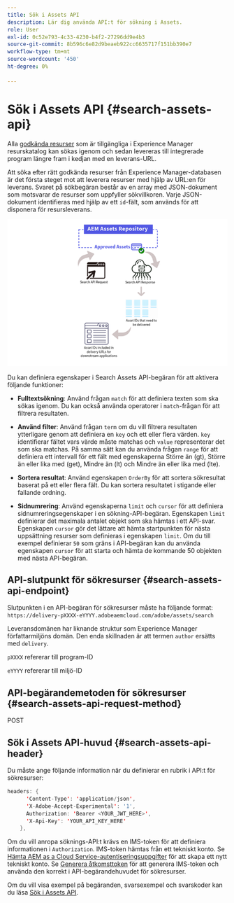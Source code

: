 ```yaml
---
title: Sök i Assets API
description: Lär dig använda API:t för sökning i Assets.
role: User
exl-id: 0c52e793-4c33-4230-b4f2-27296dd9e4b3
source-git-commit: 8b596c6e82d9beaeb922cc6635717f151bb390e7
workflow-type: tm+mt
source-wordcount: '450'
ht-degree: 0%

---
```


# Sök i Assets API {#search-assets-api}

Alla [godkända resurser](approve-assets.md) som är tillgängliga i Experience Manager resurskatalog kan sökas igenom och sedan levereras till integrerade program längre fram i kedjan med en leverans-URL.

Att söka efter rätt godkända resurser från Experience Manager-databasen är det första steget mot att leverera resurser med hjälp av URL:en för leverans. Svaret på sökbegäran består av en array med JSON-dokument som motsvarar de resurser som uppfyller sökvillkoren. Varje JSON-dokument identifieras med hjälp av ett `id`-fält, som används för att disponera för resursleverans.

![Översikt över protokollet för direkt binär överföring](assets/search-assets-api-overview.png)

Du kan definiera egenskaper i Search Assets API-begäran för att aktivera följande funktioner:

* **Fulltextsökning**: Använd frågan `match` för att definiera texten som ska sökas igenom.  Du kan också använda operatorer i `match`-frågan för att filtrera resultaten.

* **Använd filter**: Använd frågan `term` om du vill filtrera resultaten ytterligare genom att definiera en `key` och ett eller flera värden. `key` identifierar fältet vars värde måste matchas och `value` representerar det som ska matchas. På samma sätt kan du använda frågan `range` för att definiera ett intervall för ett fält med egenskaperna Större än (gt), Större än eller lika med (get), Mindre än (lt) och Mindre än eller lika med (lte).

* **Sortera resultat**: Använd egenskapen `OrderBy` för att sortera sökresultat baserat på ett eller flera fält. Du kan sortera resultatet i stigande eller fallande ordning.

* **Sidnumrering**: Använd egenskaperna `limit` och `cursor` för att definiera sidnumreringsegenskaper i en sökning-API-begäran. Egenskapen `limit` definierar det maximala antalet objekt som ska hämtas i ett API-svar. Egenskapen `cursor` gör det lättare att hämta startpunkten för nästa uppsättning resurser som definieras i egenskapen `limit`. Om du till exempel definierar `50` som gräns i API-begäran kan du använda egenskapen `cursor` för att starta och hämta de kommande 50 objekten med nästa API-begäran.

## API-slutpunkt för sökresurser {#search-assets-api-endpoint}

Slutpunkten i en API-begäran för sökresurser måste ha följande format:
`https://delivery-pXXXX-eYYYY.adobeaemcloud.com/adobe/assets/search`

Leveransdomänen har liknande struktur som Experience Manager författarmiljöns domän. Den enda skillnaden är att termen `author` ersätts med `delivery`.

`pXXXX` refererar till program-ID

`eYYYY` refererar till miljö-ID

## API-begärandemetoden för sökresurser {#search-assets-api-request-method}

POST

## Sök i Assets API-huvud {#search-assets-api-header}

Du måste ange följande information när du definierar en rubrik i API:t för sökresurser:

```java
headers: {
      'Content-Type': 'application/json',
      'X-Adobe-Accept-Experimental': '1',
      Authorization: 'Bearer <YOUR_JWT_HERE>',
      'X-Api-Key': 'YOUR_API_KEY_HERE'
    },
```

Om du vill anropa söknings-API:t krävs en IMS-token för att definiera informationen i `Authorization`. IMS-token hämtas från ett tekniskt konto. Se [Hämta AEM as a Cloud Service-autentiseringsuppgifter](https://experienceleague.adobe.com/docs/experience-manager-cloud-service/content/implementing/developing/generating-access-tokens-for-server-side-apis.html?lang=sv-SE#fetch-the-aem-as-a-cloud-service-credentials) för att skapa ett nytt tekniskt konto. Se [Generera åtkomsttoken](https://experienceleague.adobe.com/docs/experience-manager-cloud-service/content/implementing/developing/generating-access-tokens-for-server-side-apis.html?lang=sv-SE#generating-the-access-token) för att generera IMS-token och använda den korrekt i API-begärandehuvudet för sökresurser.

Om du vill visa exempel på begäranden, svarsexempel och svarskoder kan du läsa [Sök i Assets API](https://developer.adobe.com/experience-cloud/experience-manager-apis/api/stable/assets/delivery/#operation/search).
